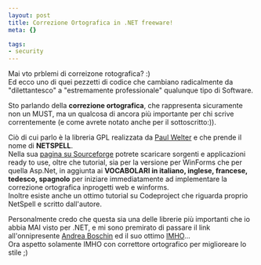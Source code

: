 ```yaml
--- 
layout: post
title: Correzione Ortografica in .NET freeware!
meta: {}

tags: 
- security
---
```

 Mai vto prblemi di correizone rotografica? :)  
 Ed ecco uno di quei pezzetti di codice che cambiano radicalmente da "dilettantesco" a "estremamente professionale" qualunque tipo di Software.  
  
 Sto parlando della <b>correzione ortografica</b>, che rappresenta sicuramente non un MUST, ma un qualcosa di ancora più importante per chi scrive correntemente (e come avrete notato anche per il sottoscritto:)).  
  
 Ciò di cui parlo è la libreria GPL realizzata da <a href="http://www.loresoft.com/Applications/NetSpell/default.aspx">Paul Welter</a> e che prende il nome di <b>NETSPELL</b>.  
 Nella sua <a href="http://sourceforge.net/projects/netspell/">pagina su Sourceforge</a> potrete scaricare sorgenti e applicazioni ready to use, oltre che tutorial, sia per la versione per WinForms che per quella Asp.Net, in aggiunta ai <b>VOCABOLARI in italiano, inglese, francese, tedesco, spagnolo</b> per iniziare immediatamente ad implementare la correzione ortografica inprogetti web e winforms.  
 Inoltre esiste anche un ottimo tutorial su Codeproject che riguarda proprio NetSpell e scritto dall'autore.  
  
 Personalmente credo che questa sia una delle librerie più importanti che io abbia MAI visto per .NET, e mi sono premirato di passare il link all'onnipresente <a href="http://blogs.ugidotnet.org/penpal/">Andrea Boschin</a> ed il suo ottimo <a href="http://blogs.ugidotnet.org/penpal/archive/2004/09/27/3276.aspx">IMHO</a>...  
 Ora aspetto solamente IMHO con correttore ortografico per miglioreare lo stile ;)<div style="clear:both; padding-bottom: 0.25em;"></div> 
